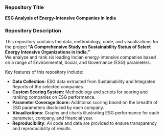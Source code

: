 ### Repository Title
**ESG Analysis of Energy-Intensive Companies in India**

### Repository Description

This repository contains the data, methodology, code, and visualizations for the project **“A Comprehensive Study on Sustainability Status of Select Energy Intensive Organizations in India.”**  
We analyze and rank six leading Indian energy-intensive companies based on a range of Environmental, Social, and Governance (ESG) parameters.

Key features of this repository include:

- **Data Collection:** ESG data extracted from Sustainability and Integrated Reports of the selected companies.
- **Custom Scoring System:** Methodology and scripts for scoring and ranking companies on ESG performance.
- **Parameter Coverage Score:** Additional scoring based on the breadth of ESG parameters disclosed by each company.
- **Visualizations:** Graphs and charts illustrating ESG performance for each parameter, company, and financial year.
- **Reproducibility:** All code and data are provided to ensure transparency and reproducibility of results.
